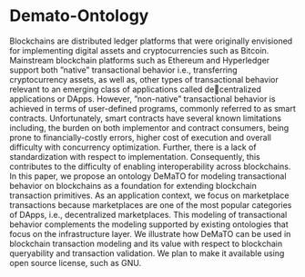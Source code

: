 # Demato-Ontology
Blockchains are distributed ledger platforms that were originally envisioned for implementing digital assets and cryptocurrencies
such as Bitcoin. Mainstream blockchain platforms such as Ethereum
and Hyperledger support both ”native” transactional behavior i.e.,
transferring cryptocurrency assets, as well as, other types of transactional behavior relevant to an emerging class of applications called decentralized applications or DApps. However, ”non-native” transactional
behavior is achieved in terms of user-defined programs, commonly referred to as smart contracts. Unfortunately, smart contracts have several
known limitations including, the burden on both implementor and contract consumers, being prone to financially-costly errors, higher cost of
execution and overall difficulty with concurrency optimization. Further,
there is a lack of standardization with respect to implementation. Consequently, this contributes to the difficulty of enabling interoperability
across blockchains.
In this paper, we propose an ontology DeMaTO for modeling transactional behavior on blockchains as a foundation for extending blockchain
transaction primitives. As an application context, we focus on marketplace transactions because marketplaces are one of the most popular
categories of DApps, i.e., decentralized marketplaces. This modeling of
transactional behavior complements the modeling supported by existing ontologies that focus on the infrastructure layer. We illustrate how
DeMaTO can be used in blockchain transaction modeling and its value
with respect to blockchain queryability and transaction validation.
We plan to make it available using open source license, such as GNU.
